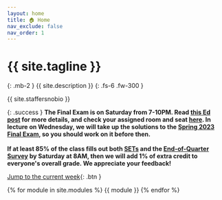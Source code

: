 ```yaml
---
layout: home
title: 🏠 Home
nav_exclude: false
nav_order: 1
---
```


# {{ site.tagline }}
{: .mb-2 }
{{ site.description }}
{: .fs-6 .fw-300 }


{{ site.staffersnobio }}

<!-- Below, you can open "static" versions of each lecture by clicking the ✏️ emojis and watch podcasts by clicking the 🎥 emojis. -->

{: .success }
**The Final Exam is on Saturday from 7-10PM. Read [this Ed post](https://edstem.org/us/courses/48101/discussion/3988059) for more details, and check your assigned room and seat [here](https://docs.google.com/spreadsheets/d/13oQoPFSTEvFCpKqiTjvybolzUNOlkGLRPnAAdUETjiU/edit#gid=0). In lecture on Wednesday, we will take up the solutions to the [Spring 2023 Final Exam](https://practice.dsc10.com/sp23-final), so you should work on it before then.<br><br>If at least 85% of the class fills out both [SETs](https://academicaffairs.ucsd.edu/Modules/Evals/) and the [End-of-Quarter Survey](https://docs.google.com/forms/d/e/1FAIpQLSeaQYHSzfjHIVnn-XtIxEBjEacddwEVC2bomgkTV_vVM--wCA/viewform) by Saturday at 8AM, then we will add 1% of extra credit to everyone's overall grade. We appreciate your feedback!**

[Jump to the current week](#week-10-review){: .btn }


{% for module in site.modules %}
{{ module }}
{% endfor %}
